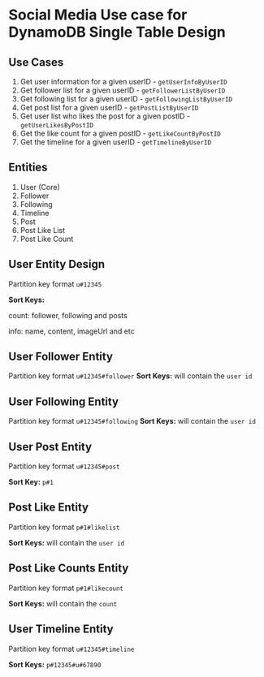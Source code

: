 # Social Media Use case for DynamoDB Single Table Design

## Use Cases
1. Get user information for a given userID - `getUserInfoByUserID`
2. Get follower list for a given userID - `getFollowerListByUserID`
3. Get following list for a given userID - `getFollowingListByUserID`
4. Get post list for a given userID - `getPostListByUserID`
5. Get user list who likes the post for a given postID - `getUserLikesByPostID`
6. Get the like count for a given postID - `getLikeCountByPostID`
7. Get the timeline for a given userID - `getTimelineByUserID`

## Entities
1. User (Core)
2. Follower
3. Following
4. Timeline
5. Post
6. Post Like List
7. Post Like Count

## User Entity Design
Partition key format `u#12345`

<b>Sort Keys:</b>

count: follower, following and posts

info: name, content, imageUrl and etc

## User Follower Entity
Partition key format `u#12345#follower`
<b>Sort Keys:</b> will contain the `user id`

## User Following Entity
Partition key format `u#12345#following`
<b>Sort Keys:</b> will contain the `user id`

## User Post Entity
Partition key format `u#12345#post`

<b>Sort Key:</b> `p#1`

## Post Like Entity
Partition key format `p#1#likelist`

<b>Sort Keys:</b> will contain the `user id`

## Post Like Counts Entity
Partition key format `p#1#likecount`

<b>Sort Keys:</b> will contain the `count`

## User Timeline Entity
Partition key format `u#12345#timeline`

<b>Sort Keys:</b> `p#12345#u#67890`